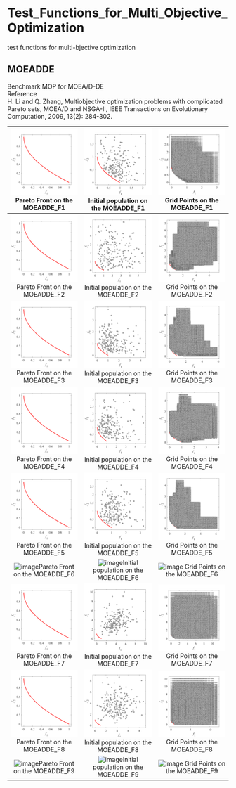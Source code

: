 # Test_Functions_for_Multi_Objective_Optimization
test functions for multi-bjective optimization
 
## MOEADDE
Benchmark MOP for MOEA/D-DE  
Reference  
H. Li and Q. Zhang, Multiobjective optimization problems with complicated
Pareto sets, MOEA/D and NSGA-II, IEEE Transactions on Evolutionary
Computation, 2009, 13(2): 284-302.
 
|![image](../image/PF1/MOEADDE_F1_M2.svg)Pareto Front on the MOEADDE_F1 |![image](../image/Init_pop1/MOEADDE_F1_M2.svg)Initial population on the MOEADDE_F1|![image](../image/Grid1/MOEADDE_F1_M2.svg) Grid Points on the MOEADDE_F1|
|:-:|:-:|:-:|
|![image](../image/PF1/MOEADDE_F2_M2.svg)Pareto Front on the MOEADDE_F2 |![image](../image/Init_pop1/MOEADDE_F2_M2.svg)Initial population on the MOEADDE_F2|![image](../image/Grid1/MOEADDE_F2_M2.svg) Grid Points on the MOEADDE_F2|
|![image](../image/PF1/MOEADDE_F3_M2.svg)Pareto Front on the MOEADDE_F3 |![image](../image/Init_pop1/MOEADDE_F3_M2.svg)Initial population on the MOEADDE_F3|![image](../image/Grid1/MOEADDE_F3_M2.svg) Grid Points on the MOEADDE_F3|
|![image](../image/PF1/MOEADDE_F4_M2.svg)Pareto Front on the MOEADDE_F4 |![image](../image/Init_pop1/MOEADDE_F4_M2.svg)Initial population on the MOEADDE_F4|![image](../image/Grid1/MOEADDE_F4_M2.svg) Grid Points on the MOEADDE_F4|
|![image](../image/PF1/MOEADDE_F5_M2.svg)Pareto Front on the MOEADDE_F5 |![image](../image/Init_pop1/MOEADDE_F5_M2.svg)Initial population on the MOEADDE_F5|![image](../image/Grid1/MOEADDE_F5_M2.svg) Grid Points on the MOEADDE_F5|
|![image](../image/PF1/MOEADDE_F6_M2.svg)Pareto Front on the MOEADDE_F6 |![image](../image/Init_pop1/MOEADDE_F6_M2.svg)Initial population on the MOEADDE_F6|![image](../image/Grid1/MOEADDE_F6_M2.svg) Grid Points on the MOEADDE_F6|
|![image](../image/PF1/MOEADDE_F7_M2.svg)Pareto Front on the MOEADDE_F7 |![image](../image/Init_pop1/MOEADDE_F7_M2.svg)Initial population on the MOEADDE_F7|![image](../image/Grid1/MOEADDE_F7_M2.svg) Grid Points on the MOEADDE_F7|
|![image](../image/PF1/MOEADDE_F8_M2.svg)Pareto Front on the MOEADDE_F8 |![image](../image/Init_pop1/MOEADDE_F8_M2.svg)Initial population on the MOEADDE_F8|![image](../image/Grid1/MOEADDE_F8_M2.svg) Grid Points on the MOEADDE_F8|
|![image](../image/PF1/MOEADDE_F9_M3.svg)Pareto Front on the MOEADDE_F9 |![image](../image/Init_pop1/MOEADDE_F9_M3.svg)Initial population on the MOEADDE_F9|![image](../image/Grid1/MOEADDE_F9_M3.svg) Grid Points on the MOEADDE_F9|
